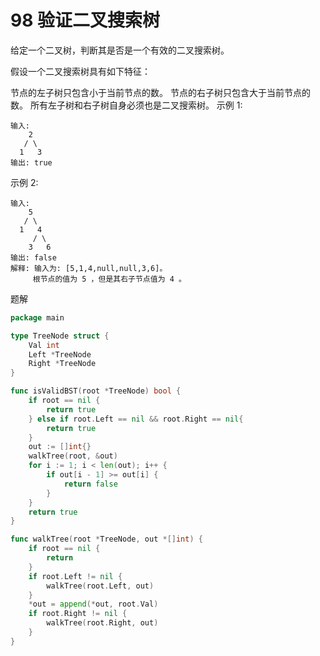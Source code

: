 # 98 验证二叉搜索树
给定一个二叉树，判断其是否是一个有效的二叉搜索树。

假设一个二叉搜索树具有如下特征：

节点的左子树只包含小于当前节点的数。
节点的右子树只包含大于当前节点的数。
所有左子树和右子树自身必须也是二叉搜索树。
示例 1:
```
输入:
    2
   / \
  1   3
输出: true
```
示例 2:
```
输入:
    5
   / \
  1   4
     / \
    3   6
输出: false
解释: 输入为: [5,1,4,null,null,3,6]。
     根节点的值为 5 ，但是其右子节点值为 4 。
```
题解
```go
package main

type TreeNode struct {
	Val int
	Left *TreeNode
	Right *TreeNode
}

func isValidBST(root *TreeNode) bool {
	if root == nil {
		return true
	} else if root.Left == nil && root.Right == nil{
		return true
	}
	out := []int{}
	walkTree(root, &out)
	for i := 1; i < len(out); i++ {
		if out[i - 1] >= out[i] {
			return false
		}
	}
	return true
}

func walkTree(root *TreeNode, out *[]int) {
	if root == nil {
		return
	}
	if root.Left != nil {
		walkTree(root.Left, out)
	}
	*out = append(*out, root.Val)
	if root.Right != nil {
		walkTree(root.Right, out)
	}
}


```
